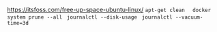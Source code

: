 https://itsfoss.com/free-up-space-ubuntu-linux/
```apt-get clean  ```
```docker system prune --all ```
```journalctl --disk-usage ```
```journalctl --vacuum-time=3d```
